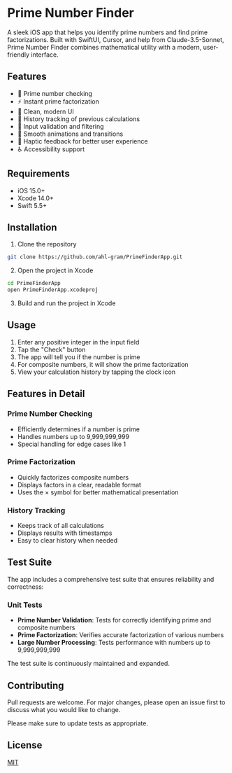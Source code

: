 # Prime Number Finder

A sleek iOS app that helps you identify prime numbers and find prime factorizations. Built with SwiftUI, Cursor, and help from Claude-3.5-Sonnet, Prime Number Finder combines mathematical utility with a modern, user-friendly interface.

## Features

- 🔢 Prime number checking
- ⚡️ Instant prime factorization
- 📱 Clean, modern UI
- 📖 History tracking of previous calculations
- 🎯 Input validation and filtering
- 💫 Smooth animations and transitions
- 📱 Haptic feedback for better user experience
- ♿️ Accessibility support

## Requirements

- iOS 15.0+
- Xcode 14.0+
- Swift 5.5+

## Installation

1. Clone the repository
```bash
git clone https://github.com/ahl-gram/PrimeFinderApp.git
```

2. Open the project in Xcode
```bash
cd PrimeFinderApp
open PrimeFinderApp.xcodeproj
```

3. Build and run the project in Xcode

## Usage

1. Enter any positive integer in the input field
2. Tap the "Check" button
3. The app will tell you if the number is prime
4. For composite numbers, it will show the prime factorization
5. View your calculation history by tapping the clock icon

## Features in Detail

### Prime Number Checking
- Efficiently determines if a number is prime
- Handles numbers up to 9,999,999,999
- Special handling for edge cases like 1

### Prime Factorization
- Quickly factorizes composite numbers
- Displays factors in a clear, readable format
- Uses the × symbol for better mathematical presentation

### History Tracking
- Keeps track of all calculations
- Displays results with timestamps
- Easy to clear history when needed

## Test Suite

The app includes a comprehensive test suite that ensures reliability and correctness:

### Unit Tests
- **Prime Number Validation**: Tests for correctly identifying prime and composite numbers
- **Prime Factorization**: Verifies accurate factorization of various numbers
- **Large Number Processing**: Tests performance with numbers up to 9,999,999,999

The test suite is continuously maintained and expanded.

## Contributing

Pull requests are welcome. For major changes, please open an issue first to discuss what you would like to change.

Please make sure to update tests as appropriate.

## License

[MIT](https://choosealicense.com/licenses/mit/) 
